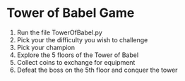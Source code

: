 # Tower of Babel Game

1. Run the file TowerOfBabel.py
2. Pick your the difficulty you wish to challenge
3. Pick your champion
4. Explore the 5 floors of the Tower of Babel
5. Collect coins to exchange for equipment
6. Defeat the boss on the 5th floor and conquer the tower
